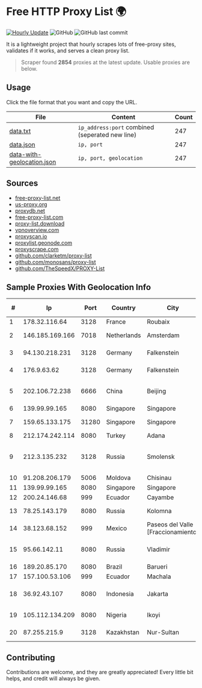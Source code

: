 
# Free HTTP Proxy List 🌍

[![Hourly Update](https://github.com/mertguvencli/http-proxy-list/actions/workflows/main.yml/badge.svg?branch=main)](https://github.com/mertguvencli/http-proxy-list/actions/workflows/main.yml)
![GitHub](https://img.shields.io/github/license/mertguvencli/http-proxy-list)
![GitHub last commit](https://img.shields.io/github/last-commit/mertguvencli/http-proxy-list)

It is a lightweight project that hourly scrapes lots of free-proxy sites, validates if it works, and serves a clean proxy list.


> Scraper found **2854** proxies at the latest update. Usable proxies are below.

## Usage

Click the file format that you want and copy the URL.


|File|Content|Count|
|----|-------|-----|
|[data.txt](https://raw.githubusercontent.com/mertguvencli/http-proxy-list/main/proxy-list/data.txt)|`ip_address:port` combined (seperated new line)|247|
|[data.json](https://raw.githubusercontent.com/mertguvencli/http-proxy-list/main/proxy-list/data.json)|`ip, port`|247|
|[data-with-geolocation.json](https://raw.githubusercontent.com/mertguvencli/http-proxy-list/main/proxy-list/data-with-geolocation.json)|`ip, port, geolocation`|247|

## Sources

* [free-proxy-list.net](https://free-proxy-list.net)
* [us-proxy.org](https://www.us-proxy.org)
* [proxydb.net](http://proxydb.net)
* [free-proxy-list.com](https://free-proxy-list.com/?page=&port=&type%5B%5D=http&type%5B%5D=https&up_time=0&search=Search)
* [proxy-list.download](https://www.proxy-list.download/HTTP)
* [vpnoverview.com](https://vpnoverview.com/privacy/anonymous-browsing/free-proxy-servers)
* [proxyscan.io](https://www.proxyscan.io)
* [proxylist.geonode.com](https://proxylist.geonode.com/api/proxy-list?limit=300&page=1&sort_by=lastChecked&sort_type=desc&protocols=http,https)
* [proxyscrape.com](https://api.proxyscrape.com/v2/?request=displayproxies&protocol=http&timeout=10000&country=all&ssl=all&anonymity=all)
* [github.com/clarketm/proxy-list](https://raw.githubusercontent.com/clarketm/proxy-list/master/proxy-list-raw.txt)
* [github.com/monosans/proxy-list](https://raw.githubusercontent.com/monosans/proxy-list/main/proxies/http.txt)
* [github.com/TheSpeedX/PROXY-List](https://raw.githubusercontent.com/TheSpeedX/PROXY-List/master/http.txt)


## Sample Proxies With Geolocation Info

|#|Ip|Port|Country|City|Internet Service Provider|
|-|--|----|-------|----|-------------------------|
|1|178.32.116.64|3128|France|Roubaix|OVH SAS|
|2|146.185.169.166|7018|Netherlands|Amsterdam|DigitalOcean, LLC|
|3|94.130.218.231|3128|Germany|Falkenstein|Hetzner Online GmbH|
|4|176.9.63.62|3128|Germany|Falkenstein|Hetzner Online GmbH|
|5|202.106.72.238|6666|China|Beijing|China Unicom Beijing Province Network|
|6|139.99.99.165|8080|Singapore|Singapore|OVH SAS|
|7|159.65.133.175|31280|Singapore|Singapore|DigitalOcean, LLC|
|8|212.174.242.114|8080|Turkey|Adana|TurkTelecom|
|9|212.3.135.232|3128|Russia|Smolensk|Smolensk branch of the JSC "CenterTelecom"|
|10|91.208.206.179|5006|Moldova|Chisinau|Alexhost SRL|
|11|139.99.99.165|8080|Singapore|Singapore|OVH SAS|
|12|200.24.146.68|999|Ecuador|Cayambe|Nedetel S.A.|
|13|78.25.143.179|8080|Russia|Kolomna|CJSC Kolomna-Sviaz TV|
|14|38.123.68.152|999|Mexico|Paseos del Valle [Fraccionamiento]|Cogent Communications|
|15|95.66.142.11|8080|Russia|Vladimir|Limited Liability Company "Infocentre"|
|16|189.20.85.170|8080|Brazil|Barueri|Vivo|
|17|157.100.53.106|999|Ecuador|Machala|Nedetel S.A.|
|18|36.92.43.107|8080|Indonesia|Jakarta|PT. Telekomunikasi Indonesia|
|19|105.112.134.209|8080|Nigeria|Ikoyi|Airtel Networks Limited|
|20|87.255.215.9|3128|Kazakhstan|Nur-Sultan|JSC Transtelecom|



## Contributing

Contributions are welcome, and they are greatly appreciated! Every
little bit helps, and credit will always be given.

